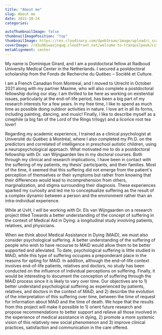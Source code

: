 ```yaml
---
title: "About me"
slug: About me
date: 2022-10-24
categories:

autoThumbnailImage: false
thumbnailImagePosition: "top"
thumbnailImage: https://res.cloudinary.com/dpeb3roao/image/upload/c_scale,h_236,w_750/v1666637738/samples/people/Blog/IMG_1582_sycijd.jpg
coverImage: //d1u9biwaxjngwg.cloudfront.net/welcome-to-tranquilpeak/city.jpg
metaAlignment: center
---
```


My name is Dominique Girard, and I am a postdoctoral fellow at Radboud University Medical Center in the Netherlands. I secured a postdoctoral scholarship from the Fonds de Recherche du Québec – Société et Culture.
<!--more-->
I am a French Canadian from Montreal, and I moved to Utrecht in October 2021 along with my partner Maxime, who will also complete a postdoctoral fellowship during our stay. I am thrilled to be here as working on existential issues, particularly at the end-of-life period, has been a big part of my research interests for a few years. In my free time, I like to spend as much time as possible doing outdoor activities in nature. I love art in all its forms, including painting, dancing, and music! Finally, I like to describe myself as a cinephile (a big fan of the Lord of the Rings trilogy) and a licorice root tea lover!

Regarding my academic experience, I trained as a clinical psychologist at Université du Québec à Montréal, where I also completed my Ph.D. on the predictors and correlated of intelligence in preschool autistic children, using a neuropsychological approach. What motivated me to do a postdoctoral fellowship with Dr. van Wijngaarden lies in my doctoral courses. Both through my clinical and research implications, I have been in contact with the suffering of my patients, my thesis’ participants, and their families. Most of the time, it seemed that this suffering did not emerge from the patient's perception of themselves or their symptoms but rather from knowing that their differences would lead to incomprehension from others, marginalization, and stigma surrounding their diagnosis. These experiences sparked my curiosity and led me to conceptualize suffering as the result of a complex dynamic between a person and the environment rather than an intra-individual experience.

While at UvH, I will be working with Dr. Els van Wijngaarden on a research project titled Towards a better understanding of the concept of suffering in the context of Medical Aid in Dying: a longitudinal study involving patients, relatives, and physicians.

When we think about Medical Assistance in Dying (MAiD), we must also consider psychological suffering. A better understanding of the suffering of people who wish to have recourse to MAiD would allow them to be better supported and alleviated. To date, psychological suffering is little studied in MAiD, while this type of suffering occupies a preponderant place in the reasons for opting for MAiD. In addition, although the end-of-life context involves end-of-life patients, relatives and doctors, no study has been conducted on the influence of individual perceptions on suffering. Finally, it would be interesting to document the conception of suffering through the MAiD process since it is likely to vary over time. Our objectives are to 1) better understand psychological suffering as experienced by patients, relatives, and doctors in the context of MAiD, and 2) describe the evolution of the interpretation of this suffering over time, between the time of request for information about MAiD and the time of death. We hope that the results from this project will make it possible to 1) orient future research and propose recommendations to better support and relieve all those involved in the experience of medical assistance in dying, 2) promote a more systemic vision of this relatively new social phenomenon and 3) improve clinical practices, satisfaction and communication in the care offered.
